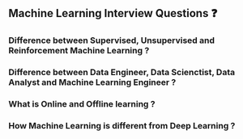 ## Machine Learning Interview Questions ❓

### Difference between Supervised, Unsupervised and Reinforcement Machine Learning ?

### Difference between Data Engineer, Data Scienctist, Data Analyst and Machine Learning Engineer ?

### What is Online and Offline learning ?

### How Machine Learning is different from Deep Learning ?